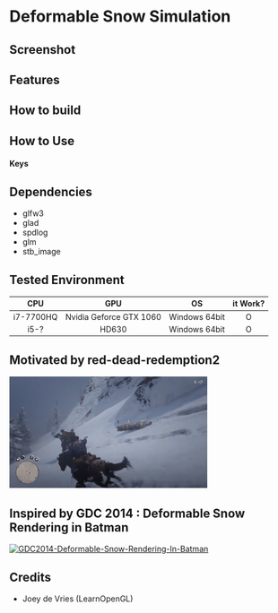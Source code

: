 # Deformable Snow Simulation

## Screenshot

## Features

## How to build

## How to Use

#### Keys

## Dependencies
* glfw3
* glad
* spdlog
* glm
* stb_image

## Tested Environment

| CPU  | GPU | OS    | it Work?  |
|:-----:|:---:|:---------:|:------:|
| i7-7700HQ  | Nvidia Geforce GTX 1060 | Windows 64bit     | O |
| i5-? | HD630  | Windows 64bit      | O   |

## Motivated by red-dead-redemption2
<img src=./motivation.png width=70%></img>

## Inspired by GDC 2014 : Deformable Snow Rendering in Batman
[![GDC2014-Deformable-Snow-Rendering-In-Batman](https://i.ytimg.com/vi/87rg95XBalE/maxresdefault.jpg)](https://www.youtube.com/watch?v=87rg95XBalE)

## Credits
* Joey de Vries (LearnOpenGL)